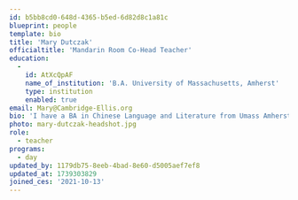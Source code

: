```yaml
---
id: b5bb8cd0-648d-4365-b5ed-6d82d8c1a81c
blueprint: people
template: bio
title: 'Mary Dutczak'
officialtitle: 'Mandarin Room Co-Head Teacher'
education:
  -
    id: AtXcQpAF
    name_of_institution: 'B.A. University of Massachusetts, Amherst'
    type: institution
    enabled: true
email: Mary@Cambridge-Ellis.org
bio: 'I have a BA in Chinese Language and Literature from Umass Amherst. In 2014, I began my journey in early childhood education as a temporary teacher but immediately fell in love with the work. Since then, I have continued my education to gain the knowledge and skills to provide young children with a warm and rich school experience. I joined Cambridge-Ellis in 2021, first as parental leave coverage in the Day Program before finding a home in the Mandarin Language Program. Outside of school, I like to travel and explore new places.'
photo: mary-dutczak-headshot.jpg
role:
  - teacher
programs:
  - day
updated_by: 1179db75-8eeb-4bad-8e60-d5005aef7ef8
updated_at: 1739303829
joined_ces: '2021-10-13'
---
```

